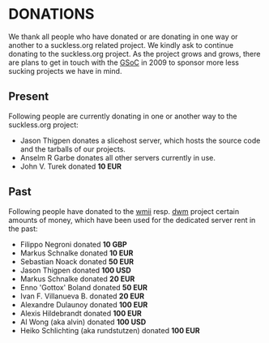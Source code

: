 DONATIONS
=========
We thank all people who have donated or are donating in one way or another
to a suckless.org related project. We kindly ask to continue donating to the
suckless.org project. As the project grows and grows, there are plans to get
in touch with the [GSoC](http://code.google.com/soc/2008/) in 2009 to sponsor
more less sucking projects we have in mind.

Present
-------
Following people are currently donating in one or another way to the suckless.org project:

* Jason Thigpen donates a slicehost server, which hosts the source code and the tarballs of our projects.
* Anselm R Garbe donates all other servers currently in use.
* John V. Turek donated <b> 10 EUR</b>

Past
----
Following people have donated to the [wmii](/wmii) resp. [dwm](/dwm) project
certain amounts of money, which have been used for the dedicated server rent
in the past:

* Filippo Negroni donated <b> 10 GBP </b>
* Markus Schnalke donated <b> 10 EUR</b>
* Sebastian Noack donated <b> 50 EUR </b>
* Jason Thigpen donated <b> 100 USD </b>
* Markus Schnalke donated <b> 20 EUR </b>
* Enno 'Gottox' Boland donated <b>50 EUR</b>
* Ivan F. Villanueva B. donated <b>20 EUR</b>
* Alexandre Dulaunoy donated <b>100 EUR</b>
* Alexis Hildebrandt donated <b>100 EUR</b>
* Al Wong (aka alvin) donated <b>100 USD</b>
* Heiko Schlichting (aka rundstutzen) donated <b>100 EUR</b>


